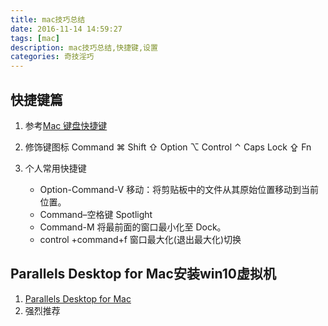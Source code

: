 ```yaml
---
title: mac技巧总结
date: 2016-11-14 14:59:27
tags: [mac]
description: mac技巧总结,快捷键,设置
categories: 奇技淫巧
---
```

## 快捷键篇
1. 参考[Mac 键盘快捷键](https://support.apple.com/zh-cn/HT201236)
2. 修饰键图标
   Command ⌘
   Shift ⇧
   Option ⌥
   Control ⌃
   Caps Lock ⇪
   Fn

3. 个人常用快捷键
    - Option-Command-V	移动：将剪贴板中的文件从其原始位置移动到当前位置。
    - Command–空格键	Spotlight
    - Command-M	将最前面的窗口最小化至 Dock。
    - control +command+f 窗口最大化(退出最大化)切换

## Parallels Desktop for Mac安装win10虚拟机

1. [Parallels Desktop for Mac](http://www.parallels.com/cn/products/desktop/)
2. 强烈推荐
